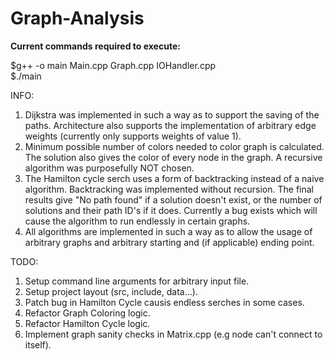 # Graph-Analysis

**Current commands required to execute:**<br/>

$g++ -o main Main.cpp Graph.cpp IOHandler.cpp  
$./main<br/>

INFO:
1. Dijkstra was implemented in such a way as to support the saving of the paths. Architecture also supports the implementation of arbitrary edge weights (currently only supports weights of value 1).  
2. Minimum possible number of colors needed to color graph is calculated. The solution also gives the color of every node in the graph. A recursive algorithm was purposefully NOT chosen.  
3. The Hamilton cycle serch uses a form of backtracking instead of a naive algorithm. Backtracking was implemented without recursion. The final results give "No path found" if a solution doesn't exist, or the number of solutions and their path ID's if it does. Currently a bug exists which will cause the algorithm to run endlessly in certain graphs.<br/>
4. All algorithms are implemented in such a way as to allow the usage of arbitrary graphs and arbitrary starting and (if applicable) ending point.

TODO:  
1. Setup command line arguments for arbitrary input file.  
2. Setup project layout (src, include, data...).  
3. Patch bug in Hamilton Cycle causis endless serches in some cases.  
4. Refactor Graph Coloring logic.  
5. Refactor Hamilton Cycle logic.  
6. Implement graph sanity checks in Matrix.cpp (e.g node can't connect to itself).  
